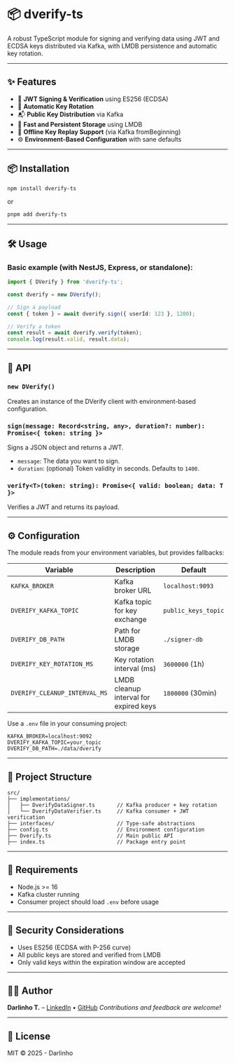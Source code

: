 # 📦 dverify-ts

A robust TypeScript module for signing and verifying data using JWT and ECDSA keys distributed via Kafka, with LMDB persistence and automatic key rotation.

---

## ✨ Features

- 🔐 **JWT Signing & Verification** using ES256 (ECDSA)
- 🔁 **Automatic Key Rotation**
- 📬 **Public Key Distribution** via Kafka
- 🧠 **Fast and Persistent Storage** using LMDB
- 📡 **Offline Key Replay Support** (via Kafka fromBeginning)
- ⚙️ **Environment-Based Configuration** with sane defaults

---

## 📦 Installation

```bash
npm install dverify-ts
```

or

```bash
pnpm add dverify-ts
```

---

## 🛠️ Usage

### Basic example (with NestJS, Express, or standalone):

```ts
import { DVerify } from 'dverify-ts';

const dverify = new DVerify();

// Sign a payload
const { token } = await dverify.sign({ userId: 123 }, 1200);

// Verify a token
const result = await dverify.verify(token);
console.log(result.valid, result.data);
```

---

## 🧪 API

### `new DVerify()`

Creates an instance of the DVerify client with environment-based configuration.

### `sign(message: Record<string, any>, duration?: number): Promise<{ token: string }>`

Signs a JSON object and returns a JWT.

- `message`: The data you want to sign.
- `duration`: (optional) Token validity in seconds. Defaults to `1400`.

### `verify<T>(token: string): Promise<{ valid: boolean; data: T }>`

Verifies a JWT and returns its payload.

---

## ⚙️ Configuration

The module reads from your environment variables, but provides fallbacks:

| Variable                          | Description                                | Default               |
|----------------------------------|--------------------------------------------|-----------------------|
| `KAFKA_BROKER`                   | Kafka broker URL                           | `localhost:9093`      |
| `DVERIFY_KAFKA_TOPIC`            | Kafka topic for key exchange               | `public_keys_topic`   |
| `DVERIFY_DB_PATH`                | Path for LMDB storage                      | `./signer-db`         |
| `DVERIFY_KEY_ROTATION_MS`        | Key rotation interval (ms)                 | `3600000` (1h)        |
| `DVERIFY_CLEANUP_INTERVAL_MS`    | LMDB cleanup interval for expired keys     | `1800000` (30min)     |

Use a `.env` file in your consuming project:

```
KAFKA_BROKER=localhost:9092
DVERIFY_KAFKA_TOPIC=your_topic
DVERIFY_DB_PATH=./data/dverify
```

---

## 📂 Project Structure

```
src/
├── implementations/
│   ├── DverifyDataSigner.ts       // Kafka producer + key rotation
│   └── DverifyDataVerifier.ts     // Kafka consumer + JWT verification
├── interfaces/                    // Type-safe abstractions
├── config.ts                      // Environment configuration
├── Dverify.ts                     // Main public API
├── index.ts                       // Package entry point
```

---

## 📌 Requirements

- Node.js >= 16
- Kafka cluster running
- Consumer project should load `.env` before usage


---

## 🔐 Security Considerations

- Uses ES256 (ECDSA with P-256 curve)
- All public keys are stored and verified from LMDB
- Only valid keys within the expiration window are accepted

---

## 🧑‍💻 Author

**Darlinho T.** – [LinkedIn](https://www.linkedin.com/in/hyacinthe-darlin-teuma-nougosso-546521206) • [GitHub](https://github.com/darlinho)
_Contributions and feedback are welcome!_

---

## 📄 License

MIT © 2025 - Darlinho
